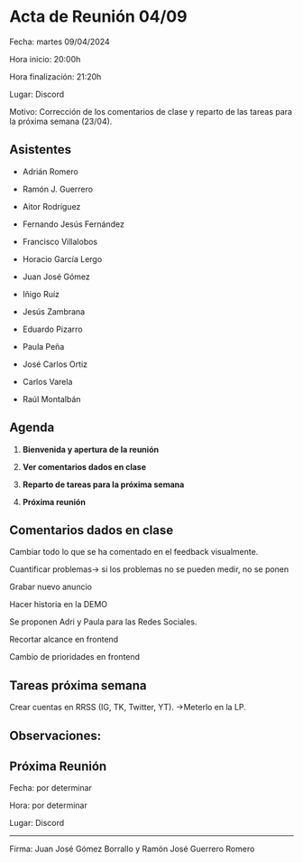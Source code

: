 # Acta de Reunión 04/09 

Fecha: martes 09/04/2024 

Hora inicio: 20:00h 

Hora finalización: 21:20h 

Lugar: Discord 

Motivo: Corrección de los comentarios de clase y reparto de las tareas para la próxima semana (23/04). 

 

## Asistentes 

- Adrián Romero 

- Ramón J. Guerrero 

- Aitor Rodríguez 

- Fernando Jesús Fernández 

- Francisco Villalobos 

- Horacio García Lergo 

- Juan José Gómez 

- Iñigo Ruíz 

- Jesús Zambrana 

- Eduardo Pizarro 

- Paula Peña 

- José Carlos Ortiz 

- Carlos Varela 

- Raúl Montalbán 

 

## Agenda 

1. **Bienvenida y apertura de la reunión** 

2. **Ver comentarios dados en clase** 

3. **Reparto de tareas para la próxima semana** 

4. **Próxima reunión** 

  

 

## Comentarios dados en clase 

Cambiar todo lo que se ha comentado en el feedback visualmente. 

Cuantificar problemas-> si los problemas no se pueden medir, no se ponen 

Grabar nuevo anuncio 

Hacer historia en la DEMO 

Se proponen Adri y Paula para las Redes Sociales. 

Recortar alcance en frontend 

Cambio de prioridades en frontend 

 

 

## Tareas próxima semana 

Crear cuentas en RRSS (IG, TK, Twitter, YT). ->Meterlo en la LP. 

 

 

## Observaciones: 

 

 

## Próxima Reunión 

Fecha: por determinar 

Hora: por determinar 

Lugar: Discord 

 

--- 

 

Firma: Juan José Gómez Borrallo y Ramón José Guerrero Romero 

 

 

 

 

 
